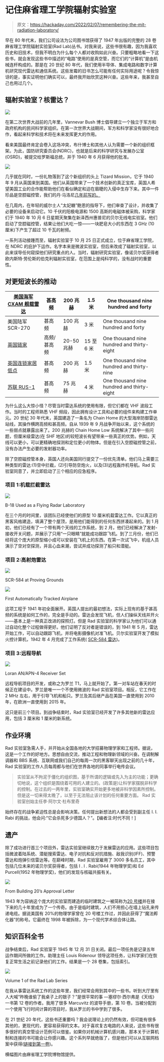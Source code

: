# 记住麻省理工学院辐射实验室

> 原文：<https://hackaday.com/2022/02/07/remembering-the-mit-radiation-laboratory/>

早在 80 年代末，我们公司设法为公司图书馆获得了 1947 年出版的完整的 28 卷麻省理工学院辐射实验室(Rad Lab)丛书。对我来说，这些书很有趣，因为我喜欢历史和旧技术，但我不明白为什么每个人都对收购如此兴奋。只要粗略地看一下这些书，就会发现这些书中描述的“电路”使用的是真空管，而它们的“计算机”是由机械连杆构成的。那是在 20 世纪 80 年代，我们使用半导体、集成电路和数字计算机研究现代雷达和通信系统。这些发霉的旧书怎么可能有任何实际用途呢？令我惊讶的是，事实证明他们确实可以，最终我开始欣赏这种兴奋。这些年来，我甚至自己也用过几个。

## 辐射实验室？核雷达？

![](img/3c1de36b333c160c17fd67140b9a3d1f.png)

在第二次世界大战前的几年里，Vannevar Bush 博士倡导建立一个独立于军方和政府机构的民间科学家组织。在第一次世界大战期间，军方和科学家没有很好地合作，看起来科学和技术将在未来发挥更大的作用。

看来美国最终肯定会卷入这场冲突，布什博士和其他人认为需要一个新的组织框架。为此，国防研究委员会(NDRC)，也就是后来的科学研究与发展办公室(OSRD)，被提交给罗斯福总统，并于 1940 年 6 月获得他的批准。

![](img/8e289df75e518e9b3d32886bd2e5f6d3.png)

几乎就在同时，一份礼物落到了这个新组织的头上 Tizard Mission，它于 1940 年 9 月从英国来到美国。他们从英国带来了一个技术创新的真正宝库，英国人希望美国工业的合作能帮助他们在看似确定和迫在眉睫的入侵中生存下来。其中一件珍品是空腔磁控管，我们的丹·马洛尼[几年前写的。](https://hackaday.com/2018/06/11/hacking-when-it-counts-the-magnetron-goes-to-war/)

在几周内，在年轻的威尔士人“太妃糖”鲍恩的指导下，他们审查了设计，并收集了必要的设备来启动它。10 千伏的阳极电源和 1500 高斯的电磁体被采购，科学家们于 1940 年 10 月 6 日星期天聚集在新泽西州惠普尼的贝尔无线电实验室。他们启动了空腔磁控管，结果让他们大吃一惊——一块肥皂大小的东西在 3 GHz (10 厘米)下产生了超过 10 千瓦的射频。

一系列活动接踵而至，辐射实验室于 10 月 25 日正式成立，位于麻省理工学院，在 NDRC 的庇护下运作。名字本来是微波实验室，但后来改成了辐射实验室，以此来误导任何窥探他们研究重点的人。当时，辐射研究实验室，像诺贝尔奖获得者欧内斯特·劳伦斯的伯克利辐射实验室，在范围上是纯科学的，没有战时的重要性。

## 对更短波长的推动

| [美国海军 CXAM 舰载雷达](https://en.wikipedia.org/wiki/CXAM_radar) | 甚高频 | 200 兆赫 | 1.5 米 | One thousand nine hundred and forty |
| --- | --- | --- | --- | --- |
| 美国陆军 SCR-270 | 甚高频 | 100 兆赫 | 3 米 | One thousand nine hundred and forty |
| [英国链家](https://en.wikipedia.org/wiki/Chain_Home) | 高频/甚高频 | 20-50 兆赫 | 15 至 6 米 | One thousand nine hundred and thirty-eight |
| [英国连锁家居低点](https://en.wikipedia.org/wiki/Chain_Home_Low) | 甚高频 | 200 兆赫 | 1.5 米 | One thousand nine hundred and thirty-nine |
| [苏联 RUS-1](https://ru.wikipedia.org/wiki/РУС-1) | 甚高频 | 75 兆赫 | 4 米 | One thousand nine hundred and thirty-eight |

为什么这么大惊小怪？尽管当时雷达系统的使用有限，但它们都在 VHF 波段工作。当时的工程师熟悉 VHF 频段，因此拥有设计工具和必要的组件来构建工作单元。20 世纪 30 年代末，英国建造了一条名为 Chain Home 的大型海岸防御雷达站线，其操作横跨高频和甚高频。自从 1939 年 9 月战争开始以来，这个系统的一些弱点就暴露出来了。200 兆赫的 Chain Home Low 系统解决了其中一些问题，但厘米级雷达(在 SHF 地区)的较短波长有望带来一些真正的优势。例如，天线可以更小，可以更精确地探测和定位更小的物体。但是在引入空腔磁控管之前，没有办法产生必要的发射器功率。

除了空腔磁控管本身，英国人还向美国同行提交了一份优先清单。他们马上需要三种类型的雷达:(1)空中拦截，(2)引导防空炮火，以及(3)远程轰炸机导航。Rad 实验室同意了，并立即启动了三个相应的应急程序。

### 项目 1:机载拦截雷达

![](img/26e310fa5fb8dbc571aaf29b43fc02a5.png)

B-18 Used as a Flying Radar Laboratory

在三个月的时间里，该团队已经使他们的原型 10 厘米机载雷达工作。它以真正的黑客风格建造，填满了整个屋顶，是用他们能得到的任何东西拼凑起来的。到 1 月初，他们已经有了一个带有两个天线的工作系统，到 2 月，他们已经解决了发射-接收开关问题，并展示了只用“一只眼睛”就能成功跟踪飞机。到了三月份，他们已经将这个庞大的原型缩小成可以安装在飞机上的东西。在第一次试飞中，机组人员演示了空对空探测，并且心血来潮，尝试并成功探测了船只和潜艇。

### 项目 2:高射炮雷达

[![](img/e3631afb869854a06d9d0f773a8938e7.png)](https://hackaday.com/2022/02/07/remembering-the-mit-radiation-laboratory/scr584-proving-grounds/)

SCR-584 at Proving Grounds

[![](img/0181df7cb944964df76429f3234438be.png)](https://hackaday.com/2022/02/07/remembering-the-mit-radiation-laboratory/first-tracked-plane/)

First Automatically Tracked Airplane

这项工程于 1941 年初全面展开。英国人提出的最初想法，实际上现有的基于甚高频的系统是如何工作的，完全是手动的。雷达会发现飞机，但人们操纵天线并开火——基本上是一种真正改进的探照灯。但是 Rad 实验室的科学家认为他们可以通过自动化整个过程做得更好。他们证明了反对者是错误的，到 1941 年 5 月，雷达开始工作，可以自动跟踪飞机，并将电影摄像机对准飞机。贝尔实验室开发了模拟火控计算机，1942 年 4 月完成了工作系统( [SCR-584 雷达](https://en.wikipedia.org/wiki/SCR-584_radar))。

### 项目 3:远程导航

![](img/b0a9709580eed06c93c54d5d4a67b074.png)

Loran AN/APN-4 Receiver Set

远程导航项目的开发，或称之为罗兰 T1，马上就开始了。第一对车站在春天的时候正在建设中。罗兰是唯一一个不使用微波的 Rad 实验室项目。相反，它工作在 2 MHz 左右，用于引导飞机和船只。罗兰及其后继产品在美国一直使用到 2010 年，在欧洲一直使用到 2015 年。

这只是前三个项目。到战争结束时，Rad 实验室已经开发了许多其他新的雷达应用，包括 3 厘米和 1 厘米的新系统。

## 作业环境

Rad 实验室急需人手，并开始从全国各地的大学招募物理学家和工程师。据说，这是一个工作的好地方。思想自由交流，推动工程和物理新领域的兴奋。在调制解调器和 BBS 系统、互联网或我们自己的每周一次的黑客聊天出现之前的几十年，Rad 实验室的工作人员每周都与他们在世界各地的同事举行电传会议。

> 实验室从不拘泥于僵化的组织图，基于所谓的逻辑或先入为主的功能；更确切地说，这个组织是围绕着可用的人建立的。(政策是)让科学家摆脱非科学的控制。在过去的一两年里，实验室确实开始更多地被非科学因素所控制。但是这一切来得太晚了，以至于无法阻止该计划的任何重要方面。 Rad 实验室创始主任李·阿尔文·杜布里奇

始终存在的战争紧迫性总是会影响决策。任何提出新想法的人都会受到副主任 I. I. Rabi 的挑战，他会问:“它会杀死多少德国人？”。【编者注:时代不同！]

## 遗产

除了成功进行首三个项目外，雷达实验室继续致力于发展雷达的应用。这些项目包括微波着陆系统、潜艇搜索雷达、电子对抗和反对抗措施、敌我识别(IFF)、预警雷达和炮弹引信雷达等。在巅峰时期，Rad 实验室雇用了 3000 多名员工，其中包括几位未来的诺贝尔奖获得者，包括 I . I . Rabi(1944 年物理学奖)和 Ed Purcell(1952 年物理学奖)，他们的发现与核磁共振有关。

![](img/825ce7cb4d34f18c7c31e029414fefcb.png)

From Building 20’s Approval Letter

1943 年为容纳这个庞大的实验室而建造的临时建筑之一被简称为[20 号楼](https://en.wikipedia.org/wiki/Building_20)并在接下来的几十年里成为了一个传奇。由于是临时建筑，人们不用担心在墙上钻孔来传递电缆。据说美国有 20%的物理学家曾在 20 号楼工作过，并因此获得了“魔法孵化器”的称号。它最终在 1998 年被拆除，为一个现代学术综合体让路。

## 知识百科全书

战争结束后，Rad 实验室于 1945 年 12 月 31 日关闭。最后一项任务是记录五年运作期间所做的工作。助理主任 Louis Ridenour 领导这项任务，让科学家们在恢复正常生活之前记录他们的工作。结果是一个 28 卷集，包括索引。

![](img/4e8356c0a84a8fcbf777edd29cb6083b.png)

Volume 1 of the Rad Lab Series

在我从事雷达系统工作的这些年里，我们经常会用到其中的一些书。听到大厅里有人大喊“昨晚谁偷了我桌子上的银子？”是很平常的事 —塞缪尔·西尔弗是《天线》一书第 12 卷的作者。我用了很多 Marcuvitz 的波导手册，第 10 卷。当被分配到一个使用飞行时间计算的项目时，我从罗兰的书中学到了很多。

在 21 世纪 20 年代，这些书还重要吗？我会说理论上的仍然有效，但可能有很多其他的，更现代的，更容易获得的文本。对于喜欢复古电路的人来说，这些书有很多很好的真空管设计范例可以借鉴。如果你对机械计算机感兴趣，那本关于计算机制和连接的书可能会让你感兴趣。这个系列早就绝版了，但是他们可以从互联网档案中获得([链接到第一卷](https://archive.org/details/MITRadiationLaboratorySeries01RadarSystemEngineering))。

横幅图片由麻省理工学院博物馆提供。
